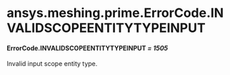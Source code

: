 # ansys.meshing.prime.ErrorCode.INVALIDSCOPEENTITYTYPEINPUT



#### ErrorCode.INVALIDSCOPEENTITYTYPEINPUT *= 1505*

Invalid input scope entity type.

<!-- !! processed by numpydoc !! -->
